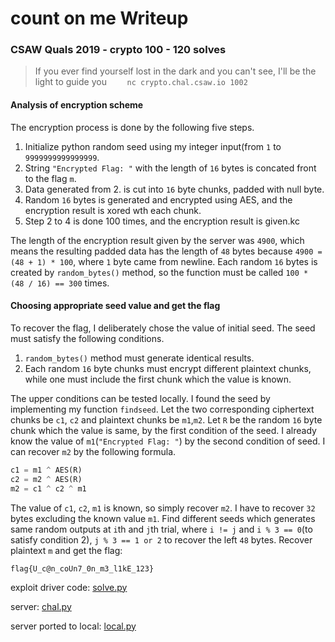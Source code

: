 # count on me Writeup

### CSAW Quals 2019 - crypto 100 - 120 solves

> If you ever find yourself lost in the dark and you can't see, I'll be the light to guide you `	nc crypto.chal.csaw.io 1002`

#### Analysis of encryption scheme

The encryption process is done by the following five steps.

1. Initialize python random seed using my integer input(from `1` to `9999999999999999`.
2. String `"Encrypted Flag: "` with the length of `16` bytes is concated front to the flag `m`.
3. Data generated from 2. is cut into `16` byte chunks, padded with null byte.
4. Random `16` bytes is generated and encrypted using AES, and the encryption result is xored wth each chunk.
5. Step 2 to 4 is done 100 times, and the encryption result is given.kc

The length of the encryption result given by the server was `4900`, which means the resulting padded data has the length of `48` bytes because `4900 = (48 + 1) * 100`, where `1` byte came from newline. Each random `16` bytes is created by `random_bytes()` method, so the function must be called `100 * (48 / 16) == 300` times.

#### Choosing appropriate seed value and get the flag

To recover the flag, I deliberately chose the value of initial seed. The seed must satisfy the following conditions.

1. `random_bytes()` method must generate identical results.
2. Each random `16` byte chunks must encrypt different plaintext chunks, while one must include  the first chunk which the value is known.

The upper conditions can be tested locally. I found the seed by implementing my function `findseed`. Let the two corresponding ciphertext chunks be `c1`, `c2` and plaintext chunks be `m1`,`m2`. Let `R` be the random `16` byte chunk which the value is same, by the first condition of the seed. I already know the value of `m1`(`"Encrypted Flag: "`) by the second condition of seed. I can recover `m2` by the following formula.

```python
c1 = m1 ^ AES(R)
c2 = m2 ^ AES(R)
m2 = c1 ^ c2 ^ m1
```

The value of `c1`, `c2`, `m1` is known, so simply recover `m2`. I have to recover `32` bytes excluding the known value `m1`. Find different seeds which generates same random outputs at `i`th and `j`th trial, where `i != j` and `i % 3 == 0`(to satisfy condition 2), `j % 3 == 1 or 2` to recover the left `48` bytes. Recover plaintext `m` and get the flag:

```
flag{U_c@n_coUn7_0n_m3_l1kE_123}
```

exploit driver code: [solve.py](solve.py)

server: [chal.py](chal.py)

server ported to local: [local.py](local.py)